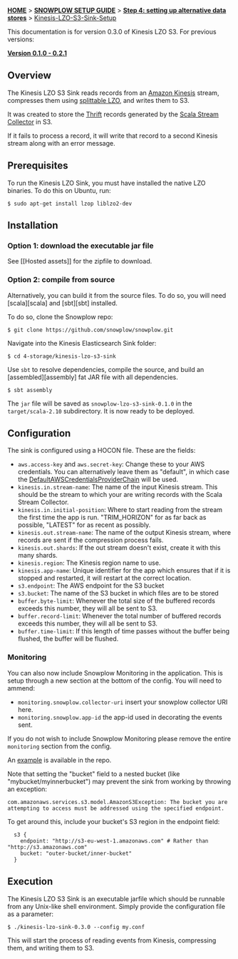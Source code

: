 <a name="top" />

[**HOME**](Home) > [**SNOWPLOW SETUP GUIDE**](Setting-up-Snowplow) > [**Step 4: setting up alternative data stores**](Setting-up-alternative-data-stores) > [Kinesis-LZO-S3-Sink-Setup](Kinesis-LZO-S3-Sink-Setup)

This documentation is for version 0.3.0 of Kinesis LZO S3. For previous versions:

**[Version 0.1.0 - 0.2.1][v0.1]**

## Overview

The Kinesis LZO S3 Sink reads records from an [Amazon Kinesis][kinesis] stream, compresses them using [splittable LZO][splittable-lzo], and writes them to S3.

It was created to store the [Thrift][thrift] records generated by the [Scala Stream Collector][ssc] in S3.

If it fails to process a record, it will write that record to a second Kinesis stream along with an error message.

## Prerequisites

To run the Kinesis LZO Sink, you must have installed the native LZO binaries. To do this on Ubuntu, run:

```
$ sudo apt-get install lzop liblzo2-dev
```

## Installation

### Option 1: download the executable jar file

See [[Hosted assets]] for the zipfile to download.

### Option 2: compile from source

Alternatively, you can build it from the source files. To do so, you will need [scala][scala] and [sbt][sbt] installed. 

To do so, clone the Snowplow repo:

```
$ git clone https://github.com/snowplow/snowplow.git
```

Navigate into the Kinesis Elasticsearch Sink folder:

```
$ cd 4-storage/kinesis-lzo-s3-sink
```

Use `sbt` to resolve dependencies, compile the source, and build an [assembled][assembly] fat JAR file with all dependencies.

```
$ sbt assembly
```

The `jar` file will be saved as `snowplow-lzo-s3-sink-0.1.0` in the `target/scala-2.10` subdirectory. It is now ready to be deployed.

## Configuration

The sink is configured using a HOCON file. These are the fields:

* `aws.access-key` and `aws.secret-key`: Change these to your AWS credentials. You can alternatively leave them as "default", in which case the [DefaultAWSCredentialsProviderChain][DefaultAWSCredentialsProviderChain] will be used.
* `kinesis.in.stream-name`: The name of the input Kinesis stream. This should be the stream to which your are writing records with the Scala Stream Collector.
* `kinesis.in.initial-position`: Where to start reading from the stream the first time the app is run. "TRIM_HORIZON" for as far back as possible, "LATEST" for as recent as possibly.
* `kinesis.out.stream-name`: The name of the output Kinesis stream, where records are sent if the compression process fails.
* `kinesis.out.shards`: If the out stream doesn't exist, create it with this many shards.
* `kinesis.region`: The Kinesis region name to use.
* `kinesis.app-name`: Unique identifier for the app which ensures that if it is stopped and restarted, it will restart at the correct location.
* `s3.endpoint`: The AWS endpoint for the S3 bucket
* `s3.bucket`: The name of the S3 bucket in which files are to be stored
* `buffer.byte-limit`: Whenever the total size of the buffered records exceeds this number, they will all be sent to S3.
* `buffer.record-limit`: Whenever the total number of buffered records exceeds this number, they will all be sent to S3.
* `buffer.time-limit`: If this length of time passes without the buffer being flushed, the buffer will be flushed.

### Monitoring

You can also now include Snowplow Monitoring in the application.  This is setup through a new section at the bottom of the config.  You will need to ammend:

+ `monitoring.snowplow.collector-uri` insert your snowplow collector URI here.
+ `monitoring.snowplow.app-id` the app-id used in decorating the events sent.

If you do not wish to include Snowplow Monitoring please remove the entire `monitoring` section from the config.

An [example][conf-example] is available in the repo.

Note that setting the "bucket" field to a nested bucket (like "mybucket/myinnerbucket") may prevent the sink from working by throwing an exception:

```
com.amazonaws.services.s3.model.AmazonS3Exception: The bucket you are attempting to access must be addressed using the specified endpoint.
```

To get around this, include your bucket's S3 region in the endpoint field:

```
  s3 {
    endpoint: "http://s3-eu-west-1.amazonaws.com" # Rather than "http://s3.amazonaws.com"
    bucket: "outer-bucket/inner-bucket"
  }
```

## Execution

The Kinesis LZO S3 Sink is an executable jarfile which should be runnable from any Unix-like shell environment. Simply provide the configuration file as a parameter:

```
$ ./kinesis-lzo-sink-0.3.0 --config my.conf
```

This will start the process of reading events from Kinesis, compressing them, and writing them to S3.

[ssc]: https://github.com/snowplow/snowplow/tree/master/2-collectors/scala-stream-collector
[thrift]: https://thrift.apache.org/
[kinesis]: http://aws.amazon.com/kinesis/
[s3]: http://aws.amazon.com/s3/
[splittable-lzo]: http://blog.cloudera.com/blog/2009/11/hadoop-at-twitter-part-1-splittable-lzo-compression/
[ske]: Scala-Kinesis-Enrich
[DefaultAWSCredentialsProviderChain]: http://docs.aws.amazon.com/AWSJavaSDK/latest/javadoc/com/amazonaws/auth/DefaultAWSCredentialsProviderChain.html
[conf-example]: https://github.com/snowplow/kinesis-s3/blob/0.3.0/src/main/resources/config.hocon.sample
[v0.1]: https://github.com/snowplow/snowplow/wiki/kinesis-lzo-s3-sink-setup-0.1.0
